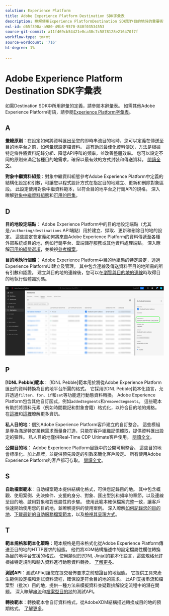 ```yaml
---
solution: Experience Platform
title: Adobe Experience Platform Destination SDK字彙表
description: 瞭解使用Experience PlatformDestination SDK製作目的地時的重要術語。
exl-id: d65f390a-a980-49b8-9570-840f03534553
source-git-commit: a11f469cb54421e0ca30c7c5878128e216470f7f
workflow-type: tm+mt
source-wordcount: '716'
ht-degree: 1%

---
```


# Adobe Experience Platform Destination SDK字彙表

如需Destination SDK中所用辭彙的定義，請參閱本辭彙表。 如需其他Adobe Experience Platform術語，請參閱[Experience Platform字彙表](/help/landing/glossary.md)。

## A

**彙總原則**：在設定如何將資料匯出至您的即時串流目的地時，您可以定義在傳送至目的地平台之前，如何彙總設定檔資料。 這有助於最佳化資料傳送，方法是根據特定條件將資料記錄分組、降低API呼叫的頻率，並改善整體效率。 您可以設定不同的原則來滿足各種目的地需求，確保以最有效的方式封裝和傳送資料。 [閱讀全文](/help/destinations/destination-sdk/functionality/destination-configuration/aggregation-policy.md)。

**對象中繼資料組態**：對象中繼資料組態參考Adobe Experience Platform中定義的結構化設定和引數，可讓您以程式設計方式在指定目的地建立、更新和刪除對象區段。 此設定使用對象中繼資料範本，以符合目的地平台之行銷API的規格。 深入瞭解[對象中繼資料組態](/help/destinations/destination-sdk/functionality/audience-metadata-management.md)和[可用的巨集](/help/destinations/destination-sdk/functionality/audience-metadata-management.md#macros)。

## D

**目的地設定端點**： Adobe Experience Platform中的目的地設定端點（尤其是`/authoring/destinations` API端點）用於建立、擷取、更新和刪除目的地的設定。 這些設定會定義如何將來自Adobe Experience Platform的資料傳遞至各種外部系統或目的地，例如行銷平台、雲端儲存服務或其他資料處理端點。 深入瞭解[可用的組態選項](/help/destinations/destination-sdk/functionality/configuration-options.md#destination-configuration)，並檢視[參考檔案](/help/destinations/destination-sdk/authoring-api/destination-configuration/create-destination-configuration.md)。

**目的地執行個體**： Adobe Experience Platform中目的地組態的特定設定，透過Experience PlatformUI建立及管理。 其中包含連線及傳送資料至目的地所需的所有引數和認證。 建立與目的地的連線後，您可以在[瀏覽與目的地的連線](/help/destinations/ui/destination-details-page.md)時取得目的地執行個體識別碼。

![UI影像如何取得目的地執行個體識別碼](/help/destinations/destination-sdk/assets/testing-api/get-destination-instance-id.png)

## P

**[!DNL Pebble]範本**： [!DNL Pebble]範本用於將從Adobe Experience Platform匯出的資料轉換為目的地平台所需的格式。 它採用[!DNL Pebble]範本化語言，允許透過`filter`、`for`、`if`和`set`等功能進行動態資料轉換。 Adobe Experience Platform包含其他自訂函式，例如`addedSegments`和`removedSegments`。 這些範本有助於將資料元素（例如時間戳記和對象會籍）格式化，以符合目的地的規格。 在[這裡](/help/destinations/destination-sdk/functionality/destination-server/message-format.md)和[這裡](/help/destinations/destination-sdk/functionality/destination-server/templating-specs.md)瞭解更多資訊。

**私人目的地**：個別Adobe Experience Platform客戶建立的自訂整合。 這些模組是專為滿足特定業務需求而量身打造，只能在客戶組織記憶體取，提供資料匯出設定的彈性。 私人目的地僅供Real-Time CDP Ultimate客戶使用。 [閱讀全文](/help/destinations/destination-sdk/overview.md#productized-custom-integrations)。

**公開目的地**： Adobe Experience Platform目錄中的公開可用整合。 這些目的地會標準化、加上品牌，並提供預先設定的引數來簡化客戶設定。 所有使用Adobe Experience Platform的客戶都可存取。 [閱讀全文](/help/destinations/destination-sdk/overview.md#productized-custom-integrations)。

## S

**自助檔案範本**：自助檔案範本提供結構化格式，可供您記錄目的地。 其中包含概觀、使用案例、先決條件、支援的身分、對象、匯出型別和頻率的章節，以及連線至目的地、啟用對象和對應屬性的步驟。 使用此範本確保檔案完整一致，讓客戶快速開始使用您的目的地，並瞭解提供的使用案例。 深入瞭解[如何記錄您的目的地](/help/destinations/destination-sdk/docs-framework/documentation-instructions.md)、[下載最新的自助服務檔案範本](/help/destinations/destination-sdk/assets/docs-framework/yourdestination-template.zip)，以及[檢視其呈現方式](/help/destinations/destination-sdk/docs-framework/self-service-template.md)。

## T

**範本規格和範本化策略**：範本規格是用來格式化從Adobe Experience Platform傳送至目的地的HTTP要求的組態。 他們將XDM結構描述中的設定檔屬性欄位轉換為目的地平台支援的格式。 使用類似於[!DNL Jinja]的範本化語言，這些規格允許根據特定規則和輸入資料進行動態資料轉換。 [了解更多](/help/destinations/destination-sdk/functionality/destination-server/templating-specs.md)。

**測試API**：測試API可讓您在提交發佈要求之前驗證目的地組態。 它提供工具來產生範例設定檔和測試資料流程，確保設定符合目的地的需求。 此API支援串流和檔案型（批次）目的地，提供一種方法來模擬資料並疑難排解設定流程中的潛在問題。 深入瞭解[串流](/help/destinations/destination-sdk/testing-api/streaming-destinations/streaming-destination-testing-overview.md)和[檔案型目的地](/help/destinations/destination-sdk/testing-api/batch-destinations/file-based-destination-testing-overview.md)的測試API。

**轉換範本**：轉換範本會自訂資料格式，從AdobeXDM結構描述轉換成目的地的預期格式。 [了解更多](/help/destinations/destination-sdk/functionality/destination-server/message-format.md)。
